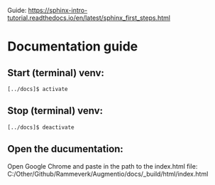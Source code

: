 Guide: https://sphinx-intro-tutorial.readthedocs.io/en/latest/sphinx_first_steps.html
# Documentation guide
## Start (terminal) venv:
```
[../docs]$ activate
```
## Stop (terminal) venv:
```
[../docs]$ deactivate
```
## Open the ducumentation:
Open Google Chrome and paste in the path to the index.html file:
C:/Other/Github/Rammeverk/Augmentio/docs/_build/html/index.html
